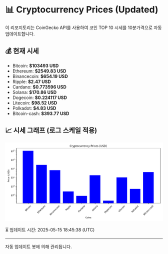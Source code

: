 
# 📊 Cryptocurrency Prices (Updated)

이 리포지토리는 CoinGecko API를 사용하여 코인 TOP 10 시세를 10분가격으로 자동 업데이트합니다.

## 💰 현재 시세
- Bitcoin: **$103493 USD**
- Ethereum: **$2549.83 USD**
- Binancecoin: **$654.19 USD**
- Ripple: **$2.47 USD**
- Cardano: **$0.773596 USD**
- Solana: **$170.86 USD**
- Dogecoin: **$0.224117 USD**
- Litecoin: **$98.52 USD**
- Polkadot: **$4.83 USD**
- Bitcoin-cash: **$393.77 USD**

## 📈 시세 그래프 (로그 스케일 적용)
![Crypto Prices](crypto_prices.png)

⏳ 업데이트 시간: 2025-05-15 18:45:38 (UTC)

---
자동 업데이트 봇에 의해 관리됩니다.
